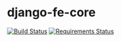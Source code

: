# django-fe-core

[![Build Status](https://travis-ci.org/fernandoe/django-fe-core.svg?branch=release%2F0.2.0)](https://travis-ci.org/fernandoe/django-fe-core)
[![Requirements Status](https://requires.io/github/fernandoe/django-fe-core/requirements.svg?branch=release%2F0.2.0)](https://requires.io/github/fernandoe/django-fe-core/requirements/?branch=release%2F0.2.0)
